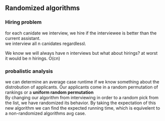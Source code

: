 ## Randomized algorithms 

### Hiring problem
   for each canidate we interview, we hire if the interviewee is better than the current assistant.\
   we interview all n canidates regardless\

   We know we will always have n interviews but what about hirings?
   at worst it would be n hirings.  O(cn)

   ### probalistic analysis
   we can determine an average case runtime if we know something about the distrobution of applicants.  Our applicants come in a random permutation of rankings or a **uniform random permutation**\
   By changing our algorithm from interviewing in order to a random pick from the list, we have randomized its behavior.  By taking the expectation of this new algorithm we can find the expected running time, which is equivelent to a non-randomized algorithms avg case.